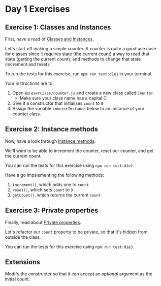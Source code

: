 # Day 1 Exercises

## Exercise 1: Classes and Instances

First, have a read of [Classes and
Instances](https://tech-docs.corndel.com/js/classes-and-instances.html).

Let's start off making a simple counter. A counter is quite a good use case for
classes since it requires state (the current count) a way to read that state
(getting the current count), and methods to change that state (increment and
reset).

To run the tests for this exercise, run `npm run test:d1e1` in your terminal.

Your instructions are to:

1. Open up `exercises/counter.js` and create a new class called `Counter`.
   - Make sure your class name has a capital C
2. Give it a constructor that initialises `count` to `0`
3. Assign the variable `counterInstance` below to an instance of your counter
   class.

## Exercise 2: Instance methods

Now, have a look through [Instance
methods](https://tech-docs.corndel.com/js/instance-methods).

We'll want to be able to increment the counter, reset our counter, and get the
current count.

You can run the tests for this exercise using `npm run test:d1e2`.

Have a go impslementing the following methods:

1. `increment()`, which adds one to `count`
2. `reset()`, which sets `count` to `0`
3. `getCount()`, which returns the current `count`

## Exercise 3: Private properties

Finally, read about [Private
properties](https://tech-docs.corndel.com/js/private-properties).

Let's refactor our `count` property to be private, so that it's hidden from
outside the class.

You can run the tests for this exercise using `npm run test:d1e3`.

## Extensions

Modify the constructer so that it can accept an _optional_ argument as the
initial count.
